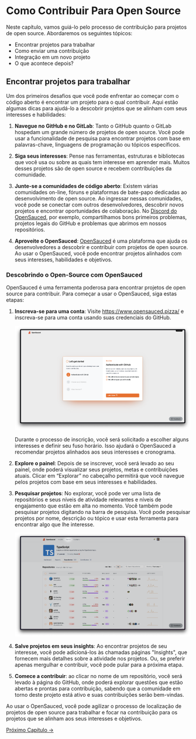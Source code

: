 # Como Contribuir Para Open Source

Neste capítulo, vamos guiá-lo pelo processo de contribuição para projetos de open source. Abordaremos os seguintes tópicos:

- Encontrar projetos para trabalhar
- Como enviar uma contribuição
- Integração em um novo projeto
- O que acontece depois?
  
## Encontrar projetos para trabalhar
  
Um dos primeiros desafios que você pode enfrentar ao começar com o código 
aberto é encontrar um projeto para o qual contribuir.
Aqui estão algumas dicas para ajudá-lo a descobrir projetos que se alinham com seus interesses e habilidades:

1.  **Navegue no GitHub e no GitLab**: Tanto o GitHub quanto o GitLab hospedam um grande número de projetos de open source.
Você pode usar a funcionalidade de pesquisa para encontrar projetos com base em palavras-chave, linguagens de programação ou tópicos específicos.

2. **Siga seus interesses**: Pense nas ferramentas, estruturas e bibliotecas que você usa ou sobre as quais tem interesse em aprender mais. Muitos desses projetos são de open source e recebem contribuições da comunidade.

3. **Junte-se a comunidades de código aberto**: Existem várias comunidades on-line, fóruns e plataformas de bate-papo dedicadas ao desenvolvimento de open source.
Ao ingressar nessas comunidades, você pode se conectar com outros desenvolvedores, descobrir novos projetos e encontrar oportunidades de colaboração.
No [Discord do OpenSauced](https://discord.com/invite/U2peSNf23P), por exemplo, compartilhamos bons primeiros problemas, projetos legais do GitHub e problemas que abrimos em nossos repositórios.

4. **Aproveite o OpenSauced**: [OpenSauced](https://opensauced.pizza/) é uma plataforma que ajuda os desenvolvedores a descobrir e contribuir com projetos de open source.
Ao usar o OpenSauced, você pode encontrar projetos alinhados com seus interesses, habilidades e objetivos.

### Descobrindo o Open-Source com OpenSauced

OpenSauced é uma ferramenta poderosa para encontrar projetos de open source para contribuir. Para começar a usar o OpenSauced, siga estas etapas:

1. **Inscreva-se para uma conta**: Visite https://www.opensauced.pizza/ e inscreva-se para uma conta usando suas credenciais do GitHub.

   ![Image](./../../images/opensauced-signup.png)
  
   Durante o processo de inscrição, você será solicitado a escolher alguns interesses e definir seu fuso horário. Isso ajudará o OpenSauced a recomendar projetos alinhados aos seus interesses e cronograma.

2. **Explore o painel**: Depois de se inscrever, você será levado ao seu painel, onde poderá visualizar seus projetos, metas e contribuições atuais. Clicar em “Explorar” no cabeçalho permitirá que você navegue pelos projetos com base em seus interesses e habilidades.
3. **Pesquisar projetos**: No explorar, você pode ver uma lista de repositórios e seus níveis de atividade relevantes e níveis de engajamento que estão em alta no momento. Você também pode pesquisar projetos digitando na barra de pesquisa. Você pode pesquisar projetos por nome, descrição ou tópico e usar esta ferramenta para encontrar algo que lhe interesse.

   ![Explore](./../../images/opensauced-explore.png)

4. **Salve projetos em seus insights**: Ao encontrar projetos de seu interesse, você pode adicioná-los às chamadas páginas "Insights", que fornecem mais detalhes sobre a atividade nos projetos. Ou, se preferir apenas mergulhar e contribuir, você pode pular para a próxima etapa.
5. **Comece a contribuir**: ao clicar no nome de um repositório, você será levado à página do GitHub, onde poderá explorar questões que estão abertas e prontas para contribuição, sabendo que a comunidade em torno deste projeto está ativo e suas contribuições serão bem-vindas.

Ao usar o OpenSauced, você pode agilizar o processo de localização de projetos de open source para trabalhar e focar na contribuição para os projetos que se alinham aos seus interesses e objetivos.

[Próximo Capítulo ->](/translations/pt-br/06-o-segredo-do%20sauce.md)